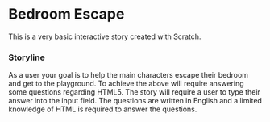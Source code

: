 
# Bedroom Escape

This is a very basic interactive story created with Scratch.

### Storyline
As a user your goal is to help the main characters escape their bedroom and get to the playground. To achieve the above will require answering some questions regarding HTML5.
The story will require a user to type their answer into the input field. The questions are written in English and a limited knowledge of HTML is required to answer the questions. 

